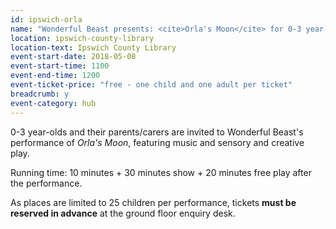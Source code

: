 ```yaml
---
id: ipswich-orla
name: "Wonderful Beast presents: <cite>Orla's Moon</cite> for 0-3 year-olds - morning performance"
location: ipswich-county-library
location-text: Ipswich County Library
event-start-date: 2018-05-08
event-start-time: 1100
event-end-time: 1200
event-ticket-price: "free - one child and one adult per ticket"
breadcrumb: y
event-category: hub
---
```


0-3 year-olds and their parents/carers are invited to Wonderful Beast's performance of <cite>Orla's Moon</cite>, featuring music and sensory and creative play.

Running time: 10 minutes + 30 minutes show + 20 minutes free play after the performance.

As places are limited to 25 children per performance, tickets **must be reserved in advance** at the ground floor enquiry desk.
